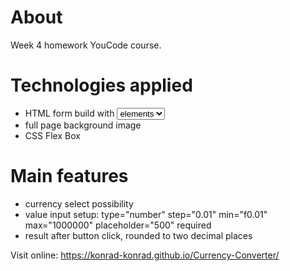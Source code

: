 # About
Week 4 homework YouCode course.

# Technologies applied
- HTML form build with <label> <select> and <option> elements
- full page background image
- CSS Flex Box

# Main features
- currency select possibility
- value input setup: type="number" step="0.01" min="f0.01" max="1000000" placeholder="500" required
- result after button click, rounded to two decimal places

Visit online: https://konrad-konrad.github.io/Currency-Converter/
